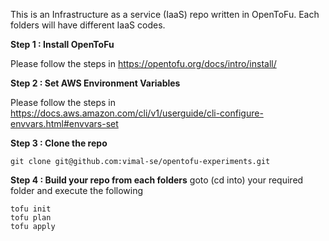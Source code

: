 This is an Infrastructure as a service (IaaS) repo written in OpenToFu.
Each folders will have different IaaS codes.

**Step 1 : Install OpenToFu**

Please follow the steps in https://opentofu.org/docs/intro/install/

**Step 2 : Set AWS Environment Variables**

Please follow the steps in https://docs.aws.amazon.com/cli/v1/userguide/cli-configure-envvars.html#envvars-set

**Step 3 : Clone the repo**

`git clone git@github.com:vimal-se/opentofu-experiments.git`


**Step 4 : Build your repo from each folders**
goto (cd into) your required folder and execute the following
```
tofu init
tofu plan
tofu apply
```

